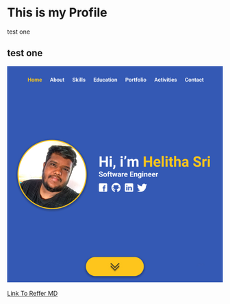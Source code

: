 # This is my Profile
test one

## test one

![Image](assets/img/Portfolio_PSD.jpg)

[Link To Reffer MD](https://guides.github.com/features/mastering-markdown/)

